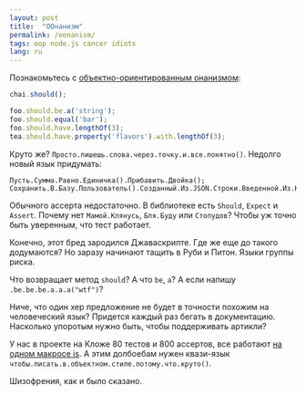 ```yaml
---
layout: post
title:  "ООнанизм"
permalink: /oonanism/
tags: oop node.js cancer idiots
lang: ru
---
```


Познакомьтесь с [объектно-ориентированным онанизмом](http://chaijs.com/):

~~~javascript
chai.should();

foo.should.be.a('string');
foo.should.equal('bar');
foo.should.have.lengthOf(3);
tea.should.have.property('flavors').with.lengthOf(3);
~~~

Круто же? `Просто.пишешь.слова.через.точку.и.все.понятно()`. Недолго новый язык
придумать:

~~~bred
Пусть.Сумма.Равно.Единичка().Прибавить.Двойка();
Сохранить.В.Базу.Пользователь().Созданный.Из.JSON.Строки.Введенной.Из.Консоли().
~~~

Обычного ассерта недостаточно. В библиотеке есть `Should`, `Expect` и
`Assert`. Почему нет `Мамой.Клянусь`, `Бля.Буду` или `Стопудов`? Чтобы уж точно
быть уверенным, что тест работает.

Конечно, этот бред зародился Джаваскрипте. Где же еще до такого додумаются? Но
заразу начинают тащить в Руби и Питон. Языки группы риска.

Что возвращает метод `should`? А что `be`, `a`? А если напишу
`.be.be.be.a.a.a("wtf")`?

Ниче, что один хер предложение не будет в точности похожим на человеческий язык?
Придется каждый раз бегать в документацию. Насколько упоротым нужно быть, чтобы
поддерживать артикли?

У нас в проекте на Кложе 80 тестов и 800 ассертов, все работают
[на одном макросе is](https://clojure.github.io/clojure/clojure.test-api.html#clojure.test/is). А
этим долбоебам нужен квази-язык `чтобы.писать.в.объектном.стиле.потому.что.круто()`.

Шизофрения, как и было сказано.
